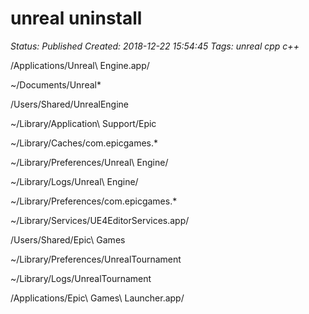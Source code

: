 # unreal uninstall

_Status: Published_
_Created: 2018-12-22 15:54:45_
_Tags: unreal cpp c++_

/Applications/Unreal\ Engine.app/

~/Documents/Unreal*

/Users/Shared/UnrealEngine

~/Library/Application\ Support/Epic

~/Library/Caches/com.epicgames.*

~/Library/Preferences/Unreal\ Engine/

~/Library/Logs/Unreal\ Engine/

~/Library/Preferences/com.epicgames.*

~/Library/Services/UE4EditorServices.app/

/Users/Shared/Epic\ Games

~/Library/Preferences/UnrealTournament

~/Library/Logs/UnrealTournament

/Applications/Epic\ Games\ Launcher.app/